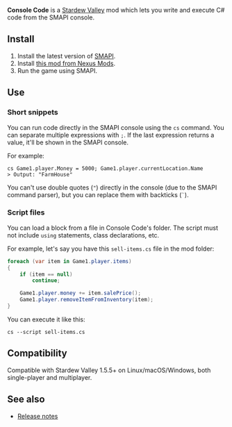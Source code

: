 ﻿**Console Code** is a [Stardew Valley](http://stardewvalley.net/) mod which lets you write and
execute C# code from the SMAPI console.

## Install
1. Install the latest version of [SMAPI](https://smapi.io).
2. Install [this mod from Nexus Mods](http://www.nexusmods.com/stardewvalley/mods/3101).
3. Run the game using SMAPI.

## Use
### Short snippets
You can run code directly in the SMAPI console using the `cs` command. You can separate multiple
expressions with `;`. If the last expression returns a value, it'll be shown in the SMAPI console.

For example:

```
cs Game1.player.Money = 5000; Game1.player.currentLocation.Name
> Output: "FarmHouse"
```

You can't use double quotes (`"`) directly in the console (due to the SMAPI command parser), but
you can replace them with backticks (<code>&#96;</code>).

### Script files
You can load a block from a file in Console Code's folder. The script must not include `using`
statements, class declarations, etc.

For example, let's say you have this `sell-items.cs` file in the mod folder:
```c#
foreach (var item in Game1.player.items)
{
    if (item == null)
        continue;

    Game1.player.money += item.salePrice();
    Game1.player.removeItemFromInventory(item);
}
```

You can execute it like this:
```
cs --script sell-items.cs
```

## Compatibility
Compatible with Stardew Valley 1.5.5+ on Linux/macOS/Windows, both single-player and multiplayer.

## See also
* [Release notes](release-notes.md)
